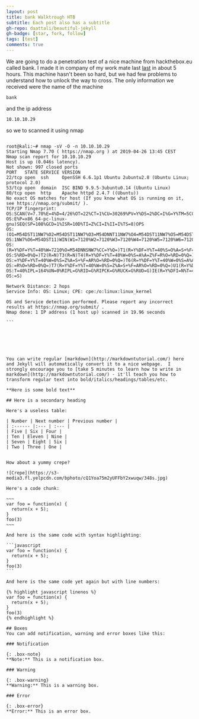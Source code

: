 ```yaml
---
layout: post
title: bank Walktrough HTB
subtitle: Each post also has a subtitle
gh-repo: daattali/beautiful-jekyll
gh-badge: [star, fork, follow]
tags: [test]
comments: true
---
```

We are going to do a penetration test of a nice machine from hackthebox.eu called bank. I made it in company of my work mate last [last](http://blog.notso.pro "last") in about 5 hours. This machine hasn't been so hard, but we had few problems to understand how to unlock the way to cross.
The only information we received were the name of the machine
````
bank
````
and the ip address
```
10.10.10.29 
```

so we to scanned it using nmap

````

root@kali:~# nmap -sV -O -n 10.10.10.29
Starting Nmap 7.70 ( https://nmap.org ) at 2019-04-26 13:45 CEST
Nmap scan report for 10.10.10.29
Host is up (0.046s latency).
Not shown: 997 closed ports
PORT   STATE SERVICE VERSION
22/tcp open  ssh     OpenSSH 6.6.1p1 Ubuntu 2ubuntu2.8 (Ubuntu Linux; protocol 2.0)
53/tcp open  domain  ISC BIND 9.9.5-3ubuntu0.14 (Ubuntu Linux)
80/tcp open  http    Apache httpd 2.4.7 ((Ubuntu))
No exact OS matches for host (If you know what OS is running on it, see https://nmap.org/submit/ ).
TCP/IP fingerprint:
OS:SCAN(V=7.70%E=4%D=4/26%OT=22%CT=1%CU=30269%PV=Y%DS=2%DC=I%G=Y%TM=5CC2EF6
OS:E%P=x86_64-pc-linux-gnu)SEQ(SP=108%GCD=1%ISR=10D%TI=Z%CI=I%II=I%TS=8)OPS
OS:(O1=M54DST11NW7%O2=M54DST11NW7%O3=M54DNNT11NW7%O4=M54DST11NW7%O5=M54DST1
OS:1NW7%O6=M54DST11)WIN(W1=7120%W2=7120%W3=7120%W4=7120%W5=7120%W6=7120)ECN
OS:(R=Y%DF=Y%T=40%W=7210%O=M54DNNSNW7%CC=Y%Q=)T1(R=Y%DF=Y%T=40%S=O%A=S+%F=A
OS:S%RD=0%Q=)T2(R=N)T3(R=N)T4(R=Y%DF=Y%T=40%W=0%S=A%A=Z%F=R%O=%RD=0%Q=)T5(R
OS:=Y%DF=Y%T=40%W=0%S=Z%A=S+%F=AR%O=%RD=0%Q=)T6(R=Y%DF=Y%T=40%W=0%S=A%A=Z%F
OS:=R%O=%RD=0%Q=)T7(R=Y%DF=Y%T=40%W=0%S=Z%A=S+%F=AR%O=%RD=0%Q=)U1(R=Y%DF=N%
OS:T=40%IPL=164%UN=0%RIPL=G%RID=G%RIPCK=G%RUCK=G%RUD=G)IE(R=Y%DFI=N%T=40%CD
OS:=S)

Network Distance: 2 hops
Service Info: OS: Linux; CPE: cpe:/o:linux:linux_kernel

OS and Service detection performed. Please report any incorrect results at https://nmap.org/submit/ .
Nmap done: 1 IP address (1 host up) scanned in 19.96 seconds

```






You can write regular [markdown](http://markdowntutorial.com/) here and Jekyll will automatically convert it to a nice webpage.  I strongly encourage you to [take 5 minutes to learn how to write in markdown](http://markdowntutorial.com/) - it'll teach you how to transform regular text into bold/italics/headings/tables/etc.

**Here is some bold text**

## Here is a secondary heading

Here's a useless table:

| Number | Next number | Previous number |
| :------ |:--- | :--- |
| Five | Six | Four |
| Ten | Eleven | Nine |
| Seven | Eight | Six |
| Two | Three | One |


How about a yummy crepe?

![Crepe](https://s3-media3.fl.yelpcdn.com/bphoto/cQ1Yoa75m2yUFFbY2xwuqw/348s.jpg)

Here's a code chunk:

~~~
var foo = function(x) {
  return(x + 5);
}
foo(3)
~~~

And here is the same code with syntax highlighting:

```javascript
var foo = function(x) {
  return(x + 5);
}
foo(3)
```

And here is the same code yet again but with line numbers:

{% highlight javascript linenos %}
var foo = function(x) {
  return(x + 5);
}
foo(3)
{% endhighlight %}

## Boxes
You can add notification, warning and error boxes like this:

### Notification

{: .box-note}
**Note:** This is a notification box.

### Warning

{: .box-warning}
**Warning:** This is a warning box.

### Error

{: .box-error}
**Error:** This is an error box.
